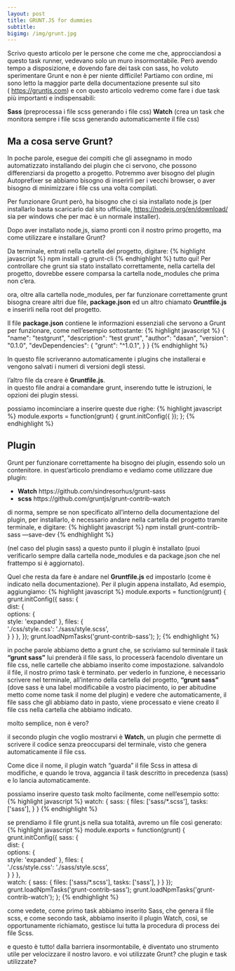 ```yaml
---
layout: post
title: GRUNT.JS for dummies
subtitle: 
bigimg: /img/grunt.jpg
---
```


Scrivo questo articolo per le persone che come me che, approcciandosi a questo task runner, vedevano solo un muro insormontabile.
Però avendo tempo a disposizione, e dovendo fare dei task con sass, ho voluto sperimentare Grunt e non è per niente difficile!
Partiamo con ordine, mi sono letto la maggior parte della documentazione presente sul sito <br />( https://gruntjs.com) e con questo articolo vedremo come fare i due task più importanti e indispensabili:

<strong>Sass</strong> (preprocessa i file scss generando i file css)
<strong>Watch</strong> (crea un task che monitora sempre i file scss generando automaticamente il file css)

<h2>Ma a cosa serve Grunt?</h2>
In poche parole, esegue dei compiti che gli assegnamo in modo automatizzato installando dei plugin che ci servono, che possono differenziarsi da progetto a progetto.
Potremmo aver bisogno del plugin Autoprefixer se abbiamo bisogno di inserirli per i vecchi browser, o aver bisogno di minimizzare i file css una volta compilati.

Per funzionare Grunt però, ha bisogno che ci sia installato node.js (per installarlo basta scaricarlo dal sito ufficiale, https://nodejs.org/en/download/ sia per windows che per mac è un normale installer).

Dopo aver installato node,js, siamo pronti con il nostro primo progetto, ma come utilizzare e installare Grunt?

Da terminale, entrati nella cartella del progetto, digitare:
{% highlight javascript %}
npm install -g grunt-cli
{% endhighlight %}
tutto qui! 
Per controllare che grunt sia stato installato correttamente, nella cartella del progetto, dovrebbe essere comparsa la cartella node_modules che prima non c’era.

ora, oltre alla cartella node_modules, per far funzionare correttamente grunt bisogna creare altri due file, <strong>package.json</strong> ed un altro chiamato <strong>Gruntfile.js</strong> e inserirli nella root del progetto.

Il file <strong>package.json</strong> contiene le informazioni essenziali che servono a Grunt per funzionare, come nell’esempio sottostante:
{% highlight javascript %}
{
  "name": "testgrunt",
  "description": “test grunt",
  "author": "dasan",
  "version": "0.1.0",
  "devDependencies": {
    "grunt": "^1.0.1",
  }
}
{% endhighlight %}

In questo file scriveranno automaticamente i plugins che installerai e vengono salvati i numeri di versioni degli stessi.

l’altro file da creare è <strong>Gruntfile.js</strong>.  
in questo file andrai a comandare grunt, inserendo tutte le istruzioni, le opzioni dei plugin stessi.

possiamo incominciare a inserire queste due righe:
{% highlight javascript %}
module.exports = function(grunt) {
  grunt.initConfig({
	  });
};
{% endhighlight %}

<h2>Plugin</h2>

Grunt per funzionare correttamente ha bisogno dei plugin, essendo solo un contenitore.
in quest’articolo prendiamo e vediamo come utilizzare due plugin:
<ul>
<li> <strong>Watch</strong> https://github.com/sindresorhus/grunt-sass</li>
<li><strong>scss</strong> https://github.com/gruntjs/grunt-contrib-watch</li>
</ul>

di norma, sempre se non specificato all’interno della documentazione del plugin, per installarlo, è necessario andare nella cartella del progetto tramite terminale, e digitare:
{% highlight javascript %}
npm install grunt-contrib-sass —save-dev 
{% endhighlight %}

(nel caso del plugin sass)
a questo punto il plugin è installato (puoi verificarlo sempre dalla cartella node_modules e da package.json che nel frattempo si è aggiornato).

Quel che resta da fare è andare nel <strong>Gruntfile.js</strong> ed impostarlo (come è indicato nella documentazione). 
Per il plugin appena installato, Ad esempio, aggiungiamo:
{% highlight javascript %}
module.exports = function(grunt) {
  grunt.initConfig({
    sass: {                              
        dist: {                            
          options: {                       
            style: 'expanded'
          },
          files: {                         
            './css/style.css': './sass/style.scss',       
          }
        }
      }, 
    });
      grunt.loadNpmTasks('grunt-contrib-sass');
};
{% endhighlight %}

in poche parole abbiamo detto a grunt che, se scriviamo sul terminale il task <strong>“grunt sass”</strong> lui prenderà il file sass, lo processerà facendolo diventare un file css, nelle cartelle che abbiamo inserito come impostazione.
salvandolo il file, il nostro primo task è terminato.
per vederlo in funzione, è necessario scrivere nel terminale, all’interno della cartella del progetto, <strong>“grunt sass”</strong> (dove sass è una label modificabile a vostro piacimento, io per abitudine metto come nome task il nome del plugin) e vedere che automaticamente, il file sass che gli abbiamo dato in pasto, viene processato e viene creato il file css nella cartella che abbiamo indicato.

molto semplice, non è vero?

il secondo plugin che voglio mostrarvi è <strong>Watch</strong>, un plugin che permette di scrivere il codice senza preoccuparsi del terminale, visto che genera automaticamente il file css.

Come dice il nome, il plugin watch “guarda” il file Scss in attesa di modifiche, e quando le trova, aggancia il task descritto in precedenza (sass) e lo lancia automaticamente.

possiamo inserire questo task molto facilmente, come nell’esempio sotto:
{% highlight javascript %}
watch: {
        sass: {
          files: ['sass/*.scss'],
          tasks: ['sass'],
        }
      } 
{% endhighlight %}

se prendiamo il file grunt.js nella sua totalità, avremo un file così generato:
{% highlight javascript %}
module.exports = function(grunt) {
  grunt.initConfig({
    sass: {                              
        dist: {                            
          options: {                       
            style: 'expanded'
          },
          files: {                         
            './css/style.css': './sass/style.scss',       
          }
        }
      },  
      watch: {
        sass: {
          files: ['sass/*.scss'],
          tasks: ['sass'],
        }
      } 
    });
      grunt.loadNpmTasks('grunt-contrib-sass');
      grunt.loadNpmTasks('grunt-contrib-watch');
};
{% endhighlight %}

come vedete, come primo task abbiamo inserito Sass, che genera il file scss, e come secondo task, abbiamo inserito il plugin Watch,  così, se opportunamente richiamato, gestisce lui tutta la procedura di process dei file Scss.

e questo è tutto!
dalla barriera insormontabile, è diventato uno strumento utile per velocizzare il nostro lavoro.
e voi utilizzate Grunt? che plugin e task utilizzate?

